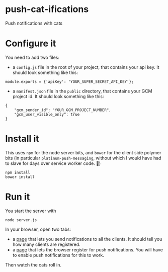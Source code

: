 # push-cat-ifications
Push notifications with cats


# Configure it
You need to add two files:

- a `config.js` file in the root of your project, that contains your api key. It
should look something like this:

```
module.exports = {'apiKey': 'YOUR_SUPER_SECRET_API_KEY'};
```
- a `manifest.json` file in the `public` directory, that contains your GCM
project id. It should look something like this:

```
{
	"gcm_sender_id": "YOUR_GCM_PROJECT_NUMBER",
	"gcm_user_visible_only": true
}

```

# Install it
This uses `npm` for the node server bits, and `bower` for the client side
polymer bits (in particular `platinum-push-messaging`, without which I would
have had to slave for days over service worker code. 💖)

```
npm install
bower install
```

# Run it
You start the server with

```
node server.js
```

In your browser, open two tabs:

- a [page](http://localhost:3000/index.html) that lets you send notifications to all the clients. It should tell you how many clients are registered.
- a [page](http://localhost:3000/registration.html) that lets the browser register for push notifications. You will have to enable push notifications for
this to work.

Then watch the cats roll in.
